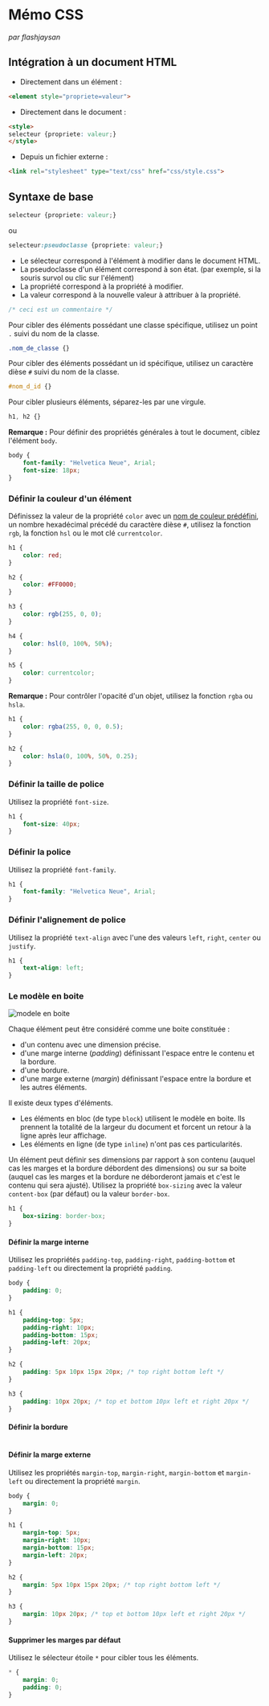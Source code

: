 # Mémo CSS

*par flashjaysan*

## Intégration à un document HTML

- Directement dans un élément :

```html
<element style="propriete=valeur">
```

- Directement dans le document :

```html
<style>
selecteur {propriete: valeur;}
</style>
```

- Depuis un fichier externe :

```html
<link rel="stylesheet" type="text/css" href="css/style.css">
```

## Syntaxe de base

```css
selecteur {propriete: valeur;}
```

ou

```css
selecteur:pseudoclasse {propriete: valeur;}
```

- Le sélecteur correspond à l'élément à modifier dans le document HTML.
- La pseudoclasse d'un élément correspond à son état. (par exemple, si la souris survol ou clic sur l'élément)
- La propriété correspond à la propriété à modifier.
- La valeur correspond à la nouvelle valeur à attribuer à la propriété.

```css
/* ceci est un commentaire */
```

Pour cibler des éléments possédant une classe spécifique, utilisez un point `.` suivi du nom de la classe.

```css
.nom_de_classe {}
```

Pour cibler des éléments possédant un id spécifique, utilisez un caractère dièse `#` suivi du nom de la classe.

```css
#nom_d_id {}
```

Pour cibler plusieurs éléments, séparez-les par une virgule.

```css
h1, h2 {}
```

**Remarque :** Pour définir des propriétés générales à tout le document, ciblez l'élément `body`.

```css
body {
    font-family: "Helvetica Neue", Arial;
    font-size: 18px;
}
```

### Définir la couleur d'un élément

Définissez la valeur de la propriété `color` avec un [nom de couleur prédéfini](https://html-color-codes.info/color-names/), un nombre hexadécimal précédé du caractère dièse `#`, utilisez la fonction `rgb`, la fonction `hsl` ou le mot clé `currentcolor`.

```css
h1 {
    color: red;
}

h2 {
    color: #FF0000;
}

h3 {
    color: rgb(255, 0, 0);
}

h4 {
    color: hsl(0, 100%, 50%);
}

h5 {
    color: currentcolor;
}
```

**Remarque :** Pour contrôler l'opacité d'un objet, utilisez la fonction `rgba` ou `hsla`.

```css
h1 {
    color: rgba(255, 0, 0, 0.5);
}

h2 {
    color: hsla(0, 100%, 50%, 0.25);
}
```

### Définir la taille de police

Utilisez la propriété `font-size`.

```css
h1 {
    font-size: 40px;
}
```

### Définir la police

Utilisez la propriété `font-family`.

```css
h1 {
    font-family: "Helvetica Neue", Arial;
}
```

### Définir l'alignement de police

Utilisez la propriété `text-align` avec l'une des valeurs `left`, `right`, `center` ou `justify`.

```css
h1 {
    text-align: left;
}
```

### Le modèle en boite

![modele en boite](box_model.png)

Chaque élément peut être considéré comme une boite constituée :

- d'un contenu avec une dimension précise.
- d'une marge interne (*padding*) définissant l'espace entre le contenu et la bordure.
- d'une bordure.
- d'une marge externe (*margin*) définissant l'espace entre la bordure et les autres éléments.

Il existe deux types d'éléments.

- Les éléments en bloc (de type `block`) utilisent le modèle en boite. Ils prennent la totalité de la largeur du document et forcent un retour à la ligne après leur affichage.
- Les éléments en ligne (de type `inline`) n'ont pas ces particularités.

Un élément peut définir ses dimensions par rapport à son contenu (auquel cas les marges et la bordure débordent des dimensions) ou sur sa boite (auquel cas les marges et la bordure ne déborderont jamais et c'est le contenu qui sera ajusté). Utilisez la propriété `box-sizing` avec la valeur `content-box` (par défaut) ou la valeur `border-box`.

```css
h1 {
    box-sizing: border-box;
}
```

#### Définir la marge interne

Utilisez les propriétés `padding-top`, `padding-right`, `padding-bottom` et `padding-left` ou directement la propriété `padding`.

```css
body {
    padding: 0;
}

h1 {
    padding-top: 5px;
    padding-right: 10px;
    padding-bottom: 15px;
    padding-left: 20px;
}

h2 {
    padding: 5px 10px 15px 20px; /* top right bottom left */
}

h3 {
    padding: 10px 20px; /* top et bottom 10px left et right 20px */
}
```

#### Définir la bordure


```css

```

#### Définir la marge externe

Utilisez les propriétés `margin-top`, `margin-right`, `margin-bottom` et `margin-left` ou directement la propriété `margin`.

```css
body {
    margin: 0;
}

h1 {
    margin-top: 5px;
    margin-right: 10px;
    margin-bottom: 15px;
    margin-left: 20px;
}

h2 {
    margin: 5px 10px 15px 20px; /* top right bottom left */
}

h3 {
    margin: 10px 20px; /* top et bottom 10px left et right 20px */
}
```

#### Supprimer les marges par défaut

Utilisez le sélecteur étoile `*` pour cibler tous les éléments.

```css
* {
    margin: 0;
    padding: 0;
}
```

```css

```

```css

```

```css

```

```css

```

```css

```